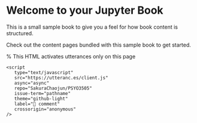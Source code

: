 Welcome to your Jupyter Book
============================

This is a small sample book to give you a feel for how book content is
structured.

Check out the content pages bundled with this sample book to get started.


% This HTML activates utterances only on this page
```{raw} html
<script
   type="text/javascript"
   src="https://utteranc.es/client.js"
   async="async"
   repo="SakuraChaojun/PSYO3505"
   issue-term="pathname"
   theme="github-light"
   label="💬 comment"
   crossorigin="anonymous"
/>
```
